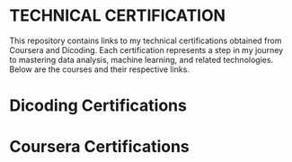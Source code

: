 # TECHNICAL CERTIFICATION
This repository contains links to my technical certifications obtained from Coursera and Dicoding. Each certification represents a step in my journey to mastering data analysis, machine learning, and related technologies. Below are the courses and their respective links.
#  Dicoding Certifications
#  Coursera Certifications
